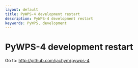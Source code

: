 ```yaml
---
layout: default
title: PyWPS-4 development restart
description: PyWPS-4 development restart
keywords: PyWPS, development
---
```


# PyWPS-4 development restart

Go to: <http://github.com/jachym/pywps-4>
